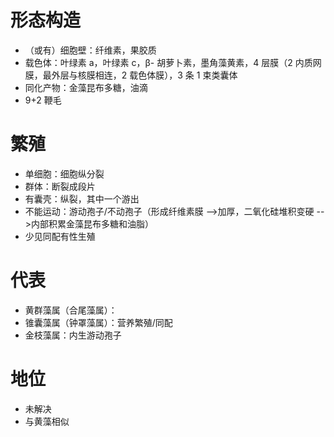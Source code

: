 # 形态构造
- （或有）细胞壁：纤维素，果胶质
- 载色体：叶绿素 a，叶绿素 c，β- 胡萝卜素，墨角藻黄素，4 层膜（2 内质网膜，最外层与核膜相连，2 载色体膜），3 条 1 束类囊体
- 同化产物：金藻昆布多糖，油滴
- 9+2 鞭毛
# 繁殖
- 单细胞：细胞纵分裂
- 群体：断裂成段片
- 有囊壳：纵裂，其中一个游出
- 不能运动：游动孢子/不动孢子（形成纤维素膜 -->加厚，二氧化硅堆积变硬 -->内部积累金藻昆布多糖和油脂）
- 少见同配有性生殖
# 代表
- 黄群藻属（合尾藻属）：
- 锥囊藻属（钟罩藻属）：营养繁殖/同配
- 金枝藻属：内生游动孢子
# 地位
- 未解决
- 与黄藻相似